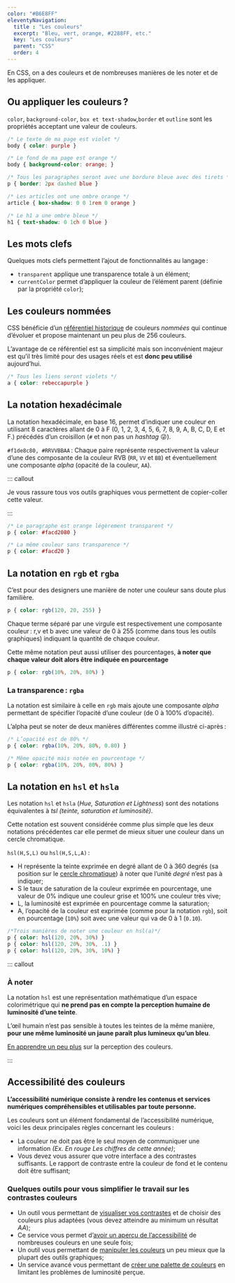 ```yaml
---
color: "#B6E8FF"
eleventyNavigation:
  title : "Les couleurs"
  excerpt: "Bleu, vert, orange, #2288FF, etc."
  key: "Les couleurs"
  parent: "CSS"
  order: 4
---
```


En CSS, on a des couleurs et de nombreuses manières de les noter et de les appliquer.

## Ou appliquer les couleurs ?

`color`, `background-color`, `box et text-shadow`,`border` et `outline` sont les propriétés acceptant une valeur de couleurs.

```css
/* Le texte de ma page est violet */
body { color: purple }

/* Le fond de ma page est orange */
body { background-color: orange; }

/* Tous les paragraphes seront avec une bordure bleue avec des tirets */
p { border: 2px dashed blue }

/* Les articles ont une ombre orange */
article { box-shadow: 0 0 1rem 0 orange }

/* Le h1 a une ombre bleue */
h1 { text-shadow: 0 1ch 0 blue }
```

## Les mots clefs

Quelques mots clefs permettent l’ajout de fonctionnalités au langage :

- `transparent` applique une transparence totale à un élément;
- `currentColor` permet d’appliquer la couleur de l’élément parent (définie par la propriété `color`);

## Les couleurs nommées

CSS bénéficie d’un [référentiel historique](https://developer.mozilla.org/en-US/docs/Web/CSS/named-color) de couleurs *nommées* qui continue d’évoluer et propose maintenant un peu plus de 256 couleurs.

L’avantage de ce référentiel est sa simplicité mais son inconvénient majeur est qu’il très limité pour des usages réels et est **donc peu utilisé** aujourd’hui.

```css
/* Tous les liens seront violets */
a { color: rebeccapurple }
```

## La notation hexadécimale

La notation hexadécimale, en base 16, permet d’indiquer une couleur en utilisant 8 caractères allant de 0 à F (0, 1, 2, 3, 4, 5, 6, 7, 8, 9, A, B, C, D, E et F.) précédés d’un croisillon (`#` et non pas un *hashtag* 😜).

`#f1de8c80, #RRVVBBAA` : Chaque paire représente respectivement la valeur d’une des composante de la couleur RVB (`RR`, `VV` et `BB`) et éventuellement une composante *alpha* (opacité de la couleur, `AA`).

::: callout

Je vous rassure tous vos outils graphiques vous permettent de copier-coller cette valeur.

:::

```css
/* Le paragraphe est orange légèrement transparent */
p { color: #facd2080 }

/* La même couleur sans transparence */
p { color: #facd20 }
```

## La notation en `rgb` et `rgba`

C’est pour des designers une manière de noter une couleur sans doute plus familière.

```css
p { color: rgb(120, 20, 255) }
```

Chaque terme séparé par une virgule est respectivement une composante couleur : r,v et b avec une valeur de 0 à 255 (comme dans tous les outils graphiques) indiquant la quantité de chaque couleur.

Cette même notation peut aussi utiliser des pourcentages, **à noter que chaque valeur doit alors être indiquée en pourcentage**

```css
p { color: rgb(10%, 20%, 80%) }
```

### La transparence : `rgba`

La notation est similaire à celle en `rgb` mais ajoute une composante *alpha* permettant de spécifier l’opacité d’une couleur (de 0 à 100% d’opacité).

L’alpha peut se noter de deux manières différentes comme illustré ci-après :

```css
/* L’opacité est de 80% */
p { color: rgba(10%, 20%, 80%, 0.80) }

/* Même opacité mais notée en pourcentage */
p { color: rgba(10%, 20%, 80%, 80%) }
```

## La notation en `hsl` et `hsla`

Les notation `hsl` et `hsla` (*Hue, Saturation et Lightness*) sont des notations équivalentes à *tsl (teinte, saturation et luminosité)*.

Cette notation est souvent considérée comme plus simple que les deux notations précédentes car elle permet de mieux situer une couleur dans un cercle chromatique.

`hsl(H,S,L)` ou `hsl(H,S,L,A)` :

- H représente la teinte exprimée en degré allant de 0 à 360 degrés (sa position sur le [cercle chromatique](https://fr.wikipedia.org/wiki/Cercle_chromatique)) à noter que l’unité *degré* n’est pas à indiquer;
- S le taux de saturation de la couleur exprimée en pourcentage, une valeur de 0% indique une couleur grise et 100% une couleur très vive;
- L, la luminosité est exprimée en pourcentage comme la saturation;
- A, l’opacité de la couleur est exprimée (comme pour la notation `rgb`), soit en pourcentage (`10%`) soit avec une valeur qui va de 0 à 1 (`0.10`).

```css
/*Trois manières de noter une couleur en hsl(a)*/
p { color: hsl(120, 20%, 30%) }
p { color: hsl(120, 20%, 30%, .1) }
p { color: hsl(120, 20%, 30%, 10%) }
```

::: callout
### À noter

La notation `hsl` est une représentation mathématique d’un espace colorimétrique qui **ne prend pas en compte la perception humaine de luminosité d’une teinte**.

L’œil humain n’est pas sensible à toutes les teintes de la même manière, **pour une même luminosité un jaune paraît plus lumineux qu’un bleu**.

[En apprendre un peu plus](https://www.boronine.com/2012/03/26/Color-Spaces-for-Human-Beings/) sur la perception des couleurs.

:::

## Accessibilité des couleurs

**L’accessibilité numérique consiste à rendre les contenus et services numériques compréhensibles et utilisables par toute personne.**

Les couleurs sont un élément fondamental de l’accessibilité numérique, voici les deux principales règles concernant les couleurs :

- La couleur ne doit pas être le seul moyen de communiquer une information *(Ex. En rouge Les chiffres de cette année)*;
- Vous devez vous assurer que votre interface a des contrastes suffisants. Le rapport de contraste entre la couleur de fond et le contenu doit être suffisant;

### Quelques outils pour vous simplifier le travail sur les contrastes couleurs

- Un outil vous permettant de [visualiser vos contrastes](https://color.review/) et de choisir des couleurs plus adaptées (vous devez atteindre au minimum un résultat *AA*);
- Ce service vous permet d’[avoir un aperçu de l’accessibilité](https://contrast-grid.eightshapes.com/) de nombreuses couleurs en une seule fois;
- Un outil vous permettant de [manipuler les couleurs](https://hue.tools/modify?format=hex&color=77f15cff) un peu mieux que la plupart des outils graphiques;
- Un service avancé vous permettant de [créer une palette de couleurs](https://accessiblepalette.com/) en limitant les problèmes de luminosité perçue.